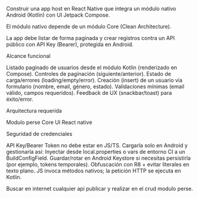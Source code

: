 Construir una app host en React Native que integra un módulo nativo Android (Kotlin) con UI Jetpack Compose.

 

El módulo nativo depende de un módulo Core (Clean Architecture).

 

La app debe listar de forma paginada y crear registros contra un API público con API Key (Bearer), protegida en Android.

 

Alcance funcional

Listado paginado de usuarios desde el módulo Kotlin (renderizado en Compose).
Controles de paginación (siguiente/anterior).
Estado de carga/errores (loading/empty/error).
Creación (insert) de un usuario vía formulario (nombre, email, género, estado).
Validaciones mínimas (email válido, campos requeridos).
Feedback de UX (snackbar/toast) para éxito/error.
 

Arquitectura requerida

Modulo perse
Core UI
React native
 

Seguridad de credenciales

API Key/Bearer Token no debe estar en JS/TS.
Cargarla solo en Android y gestionarla así:
Inyectar desde local.properties o vars de entorno CI a un BuildConfigField.
Guardar/rotar en Android Keystore si necesitas persistirla (por ejemplo, tokens temporales).
Obfuscación con R8 + evitar literales en texto plano.
JS invoca métodos nativos; la petición HTTP se ejecuta en Kotlin.
 

Buscar en internet cualquier api publicar y realizar en el crud modulo perse.
